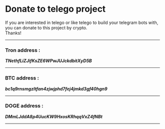 # Donate to telego project

If you are interested in telego or like telego to build your telegram bots with, you can donate to this project by crypto.</br>
Thanks!

-----

### Tron address :
***TNethfLiZJifKsZE6WPwJUJckdbitXyD5B***

-----

### BTC address :
***bc1q9rnsmgzltfan4zjwjphd7fej4jmkd3gf40hgn9***

-----

### DOGE address :
***DMmLJddA8p4UucKW9HxosKRhqqVxZ4fNBt***

-----
